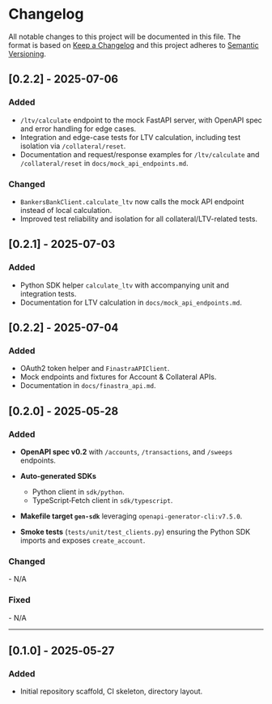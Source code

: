 # Changelog

All notable changes to this project will be documented in this file. The format is based on [Keep a Changelog](https://keepachangelog.com/) and this project adheres to [Semantic Versioning](https://semver.org/).

## [0.2.2] - 2025-07-06

### Added

* `/ltv/calculate` endpoint to the mock FastAPI server, with OpenAPI spec and error handling for edge cases.
* Integration and edge-case tests for LTV calculation, including test isolation via `/collateral/reset`.
* Documentation and request/response examples for `/ltv/calculate` and `/collateral/reset` in `docs/mock_api_endpoints.md`.

### Changed

* `BankersBankClient.calculate_ltv` now calls the mock API endpoint instead of local calculation.
* Improved test reliability and isolation for all collateral/LTV-related tests.

## [0.2.1] - 2025-07-03

### Added

* Python SDK helper `calculate_ltv` with accompanying unit and integration tests.
* Documentation for LTV calculation in `docs/mock_api_endpoints.md`.

## [0.2.2] - 2025-07-04

### Added

* OAuth2 token helper and `FinastraAPIClient`.
* Mock endpoints and fixtures for Account & Collateral APIs.
* Documentation in `docs/finastra_api.md`.

## \[0.2.0] - 2025‑05‑28

### Added

* **OpenAPI spec v0.2** with `/accounts`, `/transactions`, and `/sweeps` endpoints.
* **Auto‑generated SDKs**

  * Python client in `sdk/python`.
  * TypeScript‐Fetch client in `sdk/typescript`.
* **Makefile target `gen-sdk`** leveraging `openapi-generator-cli:v7.5.0`.
* **Smoke tests** (`tests/unit/test_clients.py`) ensuring the Python SDK imports and exposes `create_account`.

### Changed

- N/A

### Fixed

- N/A

---

## \[0.1.0] - 2025‑05‑27

### Added

* Initial repository scaffold, CI skeleton, directory layout.

